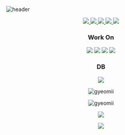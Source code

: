 
![header](https://capsule-render.vercel.app/api?type=waving&color=gradient&height=300&section=header&text=Gyeomii&fontSize=90)

<div align="center">
    <p>
        <a href="https://velog.io/@gyeomii" target="_blank">
        <img src="https://img.shields.io/badge/Velog-20C997?style=for-the/badge&logo=Velog&logoColor=FFFFFF"/>
    </a>
    <a href="https://www.instagram.com/gyeomii_/" target="_blank">
        <img src="https://img.shields.io/badge/gyeomii_-e94057?style=for-the/badge&logo=Instagram&logoColor=FFFFFF"/>
    </a>
    <a href="https://github.com/gyeomii" target="_blank">
        <img src="https://img.shields.io/badge/GitHub-181717?style=for-the/badge&logo=GitHub&logoColor=FFFFFF"/>
    </a>
    <a href="https://www.notion.so/gyeomii/" target="_blank">
        <img src="https://img.shields.io/badge/Notion-000000?style=for-the/badge&logo=Notion&logoColor=FFFFFF"/>
    </a>
    </a>
    <a href="mailto:kimsg7388@gmail.com" target="_blank">
        <img src="https://img.shields.io/badge/Gmail-EA4335?style=for-the/badge&logo=Gmail&logoColor=FFFFFF"/>
    </a>
    </p>
</div>
<h3 align="center">Work On</h3>
<div align="center">
     <img src="https://img.shields.io/badge/Java-007396?style=for-the/badge&logo=Java&logoColor=white"/>
     <img src="https://img.shields.io/badge/CSS3-1572B6?style=for-the/badge&logo=CSS3&logoColor=white"/>
    <img src="https://img.shields.io/badge/HTML5-E34F26?style=for-the/badge&logo=HTML5&logoColor=white"/>
    <img src="https://img.shields.io/badge/JavaScript-F7DF1E?style=for-the/badge&logo=JavaScript&logoColor=white"/>
</div>
<h3 align="center">DB</h3>
<div align="center">
    <img src="https://img.shields.io/badge/Oracle-F80000?style=for-the-badge&logo=Oracle&logoColor=white"/>
</div>
<div align="center">
    <p>
        <img align="center"
             src="https://github-readme-stats.vercel.app/api?username=gyeomii&show_icons=true&locale=en&bg_color=8A2387,E94057,F27121&text_color=FFFFFF&title_color=FFFFFF"
             alt="gyeomii"/>
    </p>
    <p>
        <img align="center"
             src="https://github-readme-stats.vercel.app/api/top-langs?username=gyeomii&show_icons=true&locale=en&layout=compact"
             alt="gyeomii"/>
    </p>
    <p>
        <img src="http://mazassumnida.wtf/api/v2/generate_badge?boj=gyeomii">
    </p>
    <p>
        <a href="https://hits.seeyoufarm.com"><img src="https://hits.seeyoufarm.com/api/count/incr/badge.svg?url=https%3A%2F%2Fgithub.com%2FGyeomii%2Fhit-counter&count_bg=%23D3D3D3&title_bg=%232F2D2D&icon=github.svg&icon_color=%23FFFFFF&title=hits&edge_flat=false"/></a>
        </a>
    </p>
</div>
